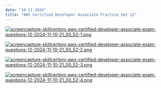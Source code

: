 ```yaml
---
date: "10-11-2024"
title: "AWS Certified Developer Associate Practice Set 12"
---
```

<a href="/images/screencapture-skillcertpro-aws-certified-developer-associate-exam-questions-12-2024-11-10-21_00_52-1.png" target="_blank"><img src="/images/screencapture-skillcertpro-aws-certified-developer-associate-exam-questions-12-2024-11-10-21_00_52-1.png" alt="screencapture-skillcertpro-aws-certified-developer-associate-exam-questions-12-2024-11-10-21_00_52-1.png" /></a>

<a href="/images/screencapture-skillcertpro-aws-certified-developer-associate-exam-questions-12-2024-11-10-21_00_52-2.png" target="_blank"><img src="/images/screencapture-skillcertpro-aws-certified-developer-associate-exam-questions-12-2024-11-10-21_00_52-2.png" alt="screencapture-skillcertpro-aws-certified-developer-associate-exam-questions-12-2024-11-10-21_00_52-2.png" /></a>

<a href="/images/screencapture-skillcertpro-aws-certified-developer-associate-exam-questions-12-2024-11-10-21_00_52-3.png" target="_blank"><img src="/images/screencapture-skillcertpro-aws-certified-developer-associate-exam-questions-12-2024-11-10-21_00_52-3.png" alt="screencapture-skillcertpro-aws-certified-developer-associate-exam-questions-12-2024-11-10-21_00_52-3.png" /></a>

<a href="/images/screencapture-skillcertpro-aws-certified-developer-associate-exam-questions-12-2024-11-10-21_00_52-4.png" target="_blank"><img src="/images/screencapture-skillcertpro-aws-certified-developer-associate-exam-questions-12-2024-11-10-21_00_52-4.png" alt="screencapture-skillcertpro-aws-certified-developer-associate-exam-questions-12-2024-11-10-21_00_52-4.png" /></a>
